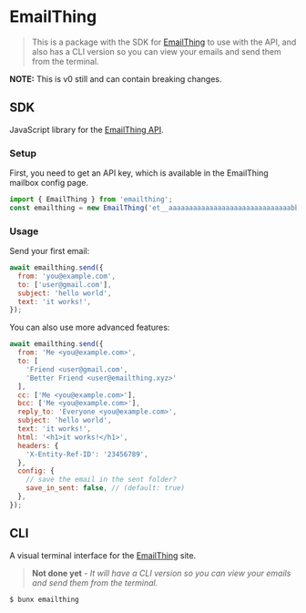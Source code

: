 # EmailThing

> This is a package with the SDK for [EmailThing](https://emailthing.xyz/home) to use with the API, and also has a CLI version so you can view your emails and send them from the terminal.

**NOTE:** This is v0 still and can contain breaking changes.

## SDK

JavaScript library for the [EmailThing API](https://github.com/RiskyMH/EmailThing/tree/main/app/api/v0#readme).

### Setup

First, you need to get an API key, which is available in the EmailThing mailbox config page.

```js
import { EmailThing } from 'emailthing';
const emailthing = new EmailThing('et__aaaaaaaaaaaaaaaaaaaaaaaaaaaaaabbbbbb');
```

### Usage

Send your first email:

```js
await emailthing.send({
  from: 'you@example.com',
  to: ['user@gmail.com'],
  subject: 'hello world',
  text: 'it works!',
});
```

You can also use more advanced features:

```js
await emailthing.send({
  from: 'Me <you@example.com>',
  to: [
    'Friend <user@gmail.com',
    'Better Friend <user@emailthing.xyz>'
  ],
  cc: ['Me <you@example.com>'],
  bcc: ['Me <you@example.com>'],
  reply_to: 'Everyone <you@example.com>',
  subject: 'hello world',
  text: 'it works!',
  html: '<h1>it works!</h1>',
  headers: {
    'X-Entity-Ref-ID': '23456789',
  },
  config: {
    // save the email in the sent folder?
    save_in_sent: false, // (default: true)
  },
});
```

## CLI

A visual terminal interface for the [EmailThing](https://emailthing.xyz/home) site.

> **Not done yet** - *It will have a CLI version so you can view your emails and send them from the terminal.*

```sh
$ bunx emailthing
```
